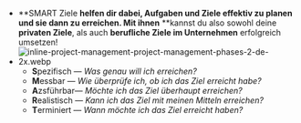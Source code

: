 - **SMART Ziele **helfen dir dabei, Aufgaben und Ziele effektiv zu planen und sie dann zu erreichen. Mit ihnen** **kannst du also sowohl deine **privaten Ziele**, als auch **berufliche Ziele im Unternehmen** erfolgreich umsetzen!
- ![inline-project-management-project-management-phases-2-de-2x.webp](../assets/inline-project-management-project-management-phases-2-de-2x_1715080988598_0.webp)
	- **S**pezifisch — *Was genau will ich erreichen?*
	- **M**essbar — *Wie überprüfe ich, ob ich das Ziel erreicht habe?*
	- **A**zsführbar— *Möchte ich das Ziel überhaupt erreichen?*
	- **R**ealistisch — *Kann ich das Ziel mit meinen Mitteln erreichen?*
	- **T**erminiert — *Wann möchte ich das Ziel erreicht haben?*